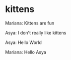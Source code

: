 # kittens

Mariana: Kittens are fun

Asya: I don't really like kittens

Asya: Hello World

Mariana: Hello Asya
